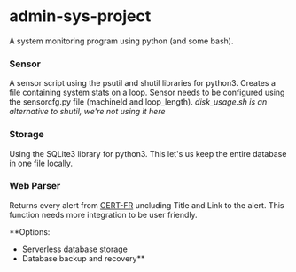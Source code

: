 # admin-sys-project
A system monitoring program using python (and some bash).

### Sensor
A sensor script using the psutil and shutil libraries for python3.
Creates a file containing system stats on a loop.
Sensor needs to be configured using the sensorcfg.py file (machineId and loop_length).
*disk_usage.sh is an alternative to shutil, we're not using it here*

### Storage
Using the SQLite3 library for python3.
This let's us keep the entire database in one file locally.

### Web Parser
Returns every alert from [CERT-FR](https://www.cert.ssi.gouv.fr/alerte/) uncluding Title and Link to the alert.
This function needs more integration to be user friendly.

**Options:
* Serverless database storage
* Database backup and recovery**
